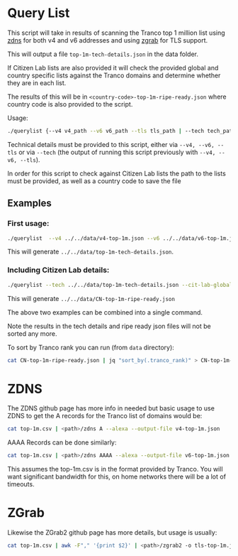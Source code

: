 # Query List

This script will take in results of scanning the Tranco top 1 million list using
[zdns](https://github.com/zmap/zdns) for both v4 and v6 addresses and using
[zgrab](https://github.com/zmap/zgrab2) for TLS support.

This will output a file `top-1m-tech-details.json` in the data folder.

If Citizen Lab lists are also provided it will check the provided global and
country specific lists against the Tranco domains and determine whether they are
in each list.

The results of this will be in `<country-code>-top-1m-ripe-ready.json` where
country code is also provided to the script.

Usage:

```bash
./querylist {--v4 v4_path --v6 v6_path --tls tls_path | --tech tech_path} [--cit-lab-global global_path --cit-lab-country country_path -c country_code]
```

Technical details must be provided to this script, either via `--v4, --v6, --tls` or via `--tech` (the output of running this script previously with `--v4, --v6, --tls`).

In order for this script to check against Citizen Lab lists the path to the
lists must be provided, as well as a country code to save the file

## Examples

### First usage:

```bash
./querylist  --v4 ../../data/v4-top-1m.json --v6 ../../data/v6-top-1m.json --tls ../../data/tls-top-1m.json
```

This will generate `../../data/top-1m-tech-details.json`.

### Including Citizen Lab details:

```bash
./querylist --tech ../../data/top-1m-tech-details.json --cit-lab-global ../../data/global.csv --cit-lab-country ../../data/cn.csv -c CN
```

This will generate `../../data/CN-top-1m-ripe-ready.json`

The above two examples can be combined into a single command.

Note the results in the tech details and ripe ready json files will not be sorted any more.

To sort by Tranco rank you can run (from `data` directory):

```bash
cat CN-top-1m-ripe-ready.json | jq "sort_by(.tranco_rank)" > CN-top-1m-ripe-ready-sorted.json
```

# ZDNS

The ZDNS github page has more info in needed but basic usage to use ZDNS to get
the A records for the Tranco list of domains would be:

```bash
cat top-1m.csv | <path>/zdns A --alexa --output-file v4-top-1m.json
```

AAAA Records can be done similarly:

```bash
cat top-1m.csv | <path>/zdns AAAA --alexa --output-file v6-top-1m.json
```

This assumes the top-1m.csv is in the format provided by Tranco. You will want
significant bandwidth for this, on home networks there will be a lot of
timeouts.

# ZGrab

Likewise the ZGrab2 github page has more details, but usage is usually:

```bash
cat top-1m.csv | awk -F"," '{print $2}' | <path>/zgrab2 -o tls-top-1m.json tls
```